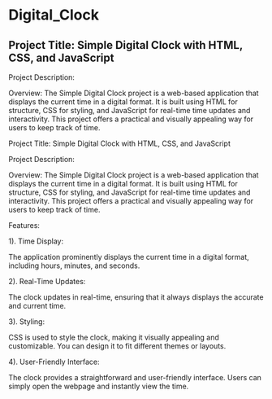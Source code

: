 # Digital_Clock

## Project Title: Simple Digital Clock with HTML, CSS, and JavaScript

Project Description:

Overview:
The Simple Digital Clock project is a web-based application that displays the current time in a digital format. It is built using HTML for structure, CSS for styling, and JavaScript for real-time time updates and interactivity. This project offers a practical and visually appealing way for users to keep track of time.


Project Title: Simple Digital Clock with HTML, CSS, and JavaScript

Project Description:

Overview:
The Simple Digital Clock project is a web-based application that displays the current time in a digital format. It is built using HTML for structure, CSS for styling, and JavaScript for real-time time updates and interactivity. This project offers a practical and visually appealing way for users to keep track of time.

Features:

1). Time Display:

The application prominently displays the current time in a digital format, including hours, minutes, and seconds.

2). Real-Time Updates:

The clock updates in real-time, ensuring that it always displays the accurate and current time.

3). Styling:

CSS is used to style the clock, making it visually appealing and customizable. You can design it to fit different themes or layouts.

4). User-Friendly Interface:

The clock provides a straightforward and user-friendly interface. Users can simply open the webpage and instantly view the time.
